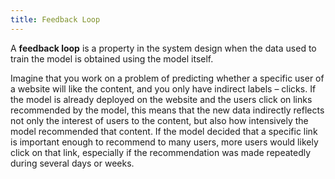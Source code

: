 ```yaml
---
title: Feedback Loop
---
```


A **feedback loop** is a property in the system design when the data used to train the model is obtained using the model itself. 

Imagine that you work on a problem of predicting whether a specific user of a website will like the content, and you only have indirect labels – clicks. If the model is already deployed on the website and the users click on links recommended by the model, this means that the new data indirectly reflects not only the interest of users to the content, but also how intensively the model recommended that content. If the model decided that a specific link is important enough to recommend to many users, more users would likely click on that link, especially if the recommendation was made repeatedly during several days or weeks.